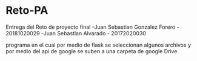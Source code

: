 # Reto-PA
Entrega del Reto de proyecto final 
-Juan Sebastian Gonzalez Forero - 20181020029 
-Juan Sebastian Alvarado - 20172020030

programa en el cual por medio de flask se seleccionan algunos archivos y por medio del api de google se suben a una carpeta de google Drive
